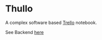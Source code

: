 # Thullo

A complex software based <a href="https://trello.com/">Trello</a>  notebook.

See Backend <a href="https://github.com/yazaldefilimonepinto/thullo-api.git">here</a>
